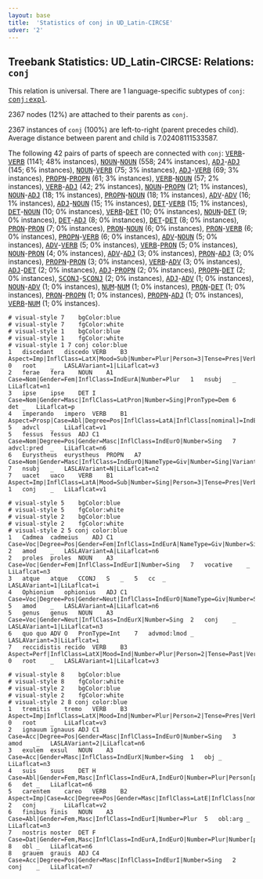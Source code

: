 ```yaml
---
layout: base
title:  'Statistics of conj in UD_Latin-CIRCSE'
udver: '2'
---
```


## Treebank Statistics: UD_Latin-CIRCSE: Relations: `conj`

This relation is universal.
There are 1 language-specific subtypes of `conj`: <tt><a href="la_circse-dep-conj-expl.html">conj:expl</a></tt>.

2367 nodes (12%) are attached to their parents as `conj`.

2367 instances of `conj` (100%) are left-to-right (parent precedes child).
Average distance between parent and child is 7.02408111533587.

The following 42 pairs of parts of speech are connected with `conj`: <tt><a href="la_circse-pos-VERB.html">VERB</a></tt>-<tt><a href="la_circse-pos-VERB.html">VERB</a></tt> (1141; 48% instances), <tt><a href="la_circse-pos-NOUN.html">NOUN</a></tt>-<tt><a href="la_circse-pos-NOUN.html">NOUN</a></tt> (558; 24% instances), <tt><a href="la_circse-pos-ADJ.html">ADJ</a></tt>-<tt><a href="la_circse-pos-ADJ.html">ADJ</a></tt> (145; 6% instances), <tt><a href="la_circse-pos-NOUN.html">NOUN</a></tt>-<tt><a href="la_circse-pos-VERB.html">VERB</a></tt> (75; 3% instances), <tt><a href="la_circse-pos-ADJ.html">ADJ</a></tt>-<tt><a href="la_circse-pos-VERB.html">VERB</a></tt> (69; 3% instances), <tt><a href="la_circse-pos-PROPN.html">PROPN</a></tt>-<tt><a href="la_circse-pos-PROPN.html">PROPN</a></tt> (61; 3% instances), <tt><a href="la_circse-pos-VERB.html">VERB</a></tt>-<tt><a href="la_circse-pos-NOUN.html">NOUN</a></tt> (57; 2% instances), <tt><a href="la_circse-pos-VERB.html">VERB</a></tt>-<tt><a href="la_circse-pos-ADJ.html">ADJ</a></tt> (42; 2% instances), <tt><a href="la_circse-pos-NOUN.html">NOUN</a></tt>-<tt><a href="la_circse-pos-PROPN.html">PROPN</a></tt> (21; 1% instances), <tt><a href="la_circse-pos-NOUN.html">NOUN</a></tt>-<tt><a href="la_circse-pos-ADJ.html">ADJ</a></tt> (18; 1% instances), <tt><a href="la_circse-pos-PROPN.html">PROPN</a></tt>-<tt><a href="la_circse-pos-NOUN.html">NOUN</a></tt> (18; 1% instances), <tt><a href="la_circse-pos-ADV.html">ADV</a></tt>-<tt><a href="la_circse-pos-ADV.html">ADV</a></tt> (16; 1% instances), <tt><a href="la_circse-pos-ADJ.html">ADJ</a></tt>-<tt><a href="la_circse-pos-NOUN.html">NOUN</a></tt> (15; 1% instances), <tt><a href="la_circse-pos-DET.html">DET</a></tt>-<tt><a href="la_circse-pos-VERB.html">VERB</a></tt> (15; 1% instances), <tt><a href="la_circse-pos-DET.html">DET</a></tt>-<tt><a href="la_circse-pos-NOUN.html">NOUN</a></tt> (10; 0% instances), <tt><a href="la_circse-pos-VERB.html">VERB</a></tt>-<tt><a href="la_circse-pos-DET.html">DET</a></tt> (10; 0% instances), <tt><a href="la_circse-pos-NOUN.html">NOUN</a></tt>-<tt><a href="la_circse-pos-DET.html">DET</a></tt> (9; 0% instances), <tt><a href="la_circse-pos-DET.html">DET</a></tt>-<tt><a href="la_circse-pos-ADJ.html">ADJ</a></tt> (8; 0% instances), <tt><a href="la_circse-pos-DET.html">DET</a></tt>-<tt><a href="la_circse-pos-DET.html">DET</a></tt> (8; 0% instances), <tt><a href="la_circse-pos-PRON.html">PRON</a></tt>-<tt><a href="la_circse-pos-PRON.html">PRON</a></tt> (7; 0% instances), <tt><a href="la_circse-pos-PRON.html">PRON</a></tt>-<tt><a href="la_circse-pos-NOUN.html">NOUN</a></tt> (6; 0% instances), <tt><a href="la_circse-pos-PRON.html">PRON</a></tt>-<tt><a href="la_circse-pos-VERB.html">VERB</a></tt> (6; 0% instances), <tt><a href="la_circse-pos-PROPN.html">PROPN</a></tt>-<tt><a href="la_circse-pos-VERB.html">VERB</a></tt> (6; 0% instances), <tt><a href="la_circse-pos-ADV.html">ADV</a></tt>-<tt><a href="la_circse-pos-NOUN.html">NOUN</a></tt> (5; 0% instances), <tt><a href="la_circse-pos-ADV.html">ADV</a></tt>-<tt><a href="la_circse-pos-VERB.html">VERB</a></tt> (5; 0% instances), <tt><a href="la_circse-pos-VERB.html">VERB</a></tt>-<tt><a href="la_circse-pos-PRON.html">PRON</a></tt> (5; 0% instances), <tt><a href="la_circse-pos-NOUN.html">NOUN</a></tt>-<tt><a href="la_circse-pos-PRON.html">PRON</a></tt> (4; 0% instances), <tt><a href="la_circse-pos-ADV.html">ADV</a></tt>-<tt><a href="la_circse-pos-ADJ.html">ADJ</a></tt> (3; 0% instances), <tt><a href="la_circse-pos-PRON.html">PRON</a></tt>-<tt><a href="la_circse-pos-ADJ.html">ADJ</a></tt> (3; 0% instances), <tt><a href="la_circse-pos-PROPN.html">PROPN</a></tt>-<tt><a href="la_circse-pos-PRON.html">PRON</a></tt> (3; 0% instances), <tt><a href="la_circse-pos-VERB.html">VERB</a></tt>-<tt><a href="la_circse-pos-ADV.html">ADV</a></tt> (3; 0% instances), <tt><a href="la_circse-pos-ADJ.html">ADJ</a></tt>-<tt><a href="la_circse-pos-DET.html">DET</a></tt> (2; 0% instances), <tt><a href="la_circse-pos-ADJ.html">ADJ</a></tt>-<tt><a href="la_circse-pos-PROPN.html">PROPN</a></tt> (2; 0% instances), <tt><a href="la_circse-pos-PROPN.html">PROPN</a></tt>-<tt><a href="la_circse-pos-DET.html">DET</a></tt> (2; 0% instances), <tt><a href="la_circse-pos-SCONJ.html">SCONJ</a></tt>-<tt><a href="la_circse-pos-SCONJ.html">SCONJ</a></tt> (2; 0% instances), <tt><a href="la_circse-pos-ADJ.html">ADJ</a></tt>-<tt><a href="la_circse-pos-ADV.html">ADV</a></tt> (1; 0% instances), <tt><a href="la_circse-pos-NOUN.html">NOUN</a></tt>-<tt><a href="la_circse-pos-ADV.html">ADV</a></tt> (1; 0% instances), <tt><a href="la_circse-pos-NUM.html">NUM</a></tt>-<tt><a href="la_circse-pos-NUM.html">NUM</a></tt> (1; 0% instances), <tt><a href="la_circse-pos-PRON.html">PRON</a></tt>-<tt><a href="la_circse-pos-DET.html">DET</a></tt> (1; 0% instances), <tt><a href="la_circse-pos-PRON.html">PRON</a></tt>-<tt><a href="la_circse-pos-PROPN.html">PROPN</a></tt> (1; 0% instances), <tt><a href="la_circse-pos-PROPN.html">PROPN</a></tt>-<tt><a href="la_circse-pos-ADJ.html">ADJ</a></tt> (1; 0% instances), <tt><a href="la_circse-pos-VERB.html">VERB</a></tt>-<tt><a href="la_circse-pos-NUM.html">NUM</a></tt> (1; 0% instances).


~~~ conllu
# visual-style 7	bgColor:blue
# visual-style 7	fgColor:white
# visual-style 1	bgColor:blue
# visual-style 1	fgColor:white
# visual-style 1 7 conj	color:blue
1	discedant	discedo	VERB	B3	Aspect=Imp|InflClass=LatX|Mood=Sub|Number=Plur|Person=3|Tense=Pres|VerbForm=Fin|Voice=Act	0	root	_	LASLAVariant=1|LiLaflcat=v3
2	ferae	fera	NOUN	A1	Case=Nom|Gender=Fem|InflClass=IndEurA|Number=Plur	1	nsubj	_	LiLaflcat=n1
3	ipse	ipse	DET	I	Case=Nom|Gender=Masc|InflClass=LatPron|Number=Sing|PronType=Dem	6	det	_	LiLaflcat=p
4	imperando	impero	VERB	B1	Aspect=Prosp|Case=Abl|Degree=Pos|InflClass=LatA|InflClass[nominal]=IndEurO|Number=Sing|VerbForm=Ger|Voice=Pass	5	advcl	_	LiLaflcat=v1
5	fessus	fessus	ADJ	C1	Case=Nom|Degree=Pos|Gender=Masc|InflClass=IndEurO|Number=Sing	7	advcl:pred	_	LiLaflcat=n6
6	Eurystheus	eurystheus	PROPN	A7	Case=Nom|Gender=Masc|InflClass=IndEurO|NameType=Giv|Number=Sing|Variant=Greek	7	nsubj	_	LASLAVariant=N|LiLaflcat=n2
7	uacet	uaco	VERB	B1	Aspect=Imp|InflClass=LatA|Mood=Sub|Number=Sing|Person=3|Tense=Pres|VerbForm=Fin|Voice=Act	1	conj	_	LiLaflcat=v1

~~~


~~~ conllu
# visual-style 5	bgColor:blue
# visual-style 5	fgColor:white
# visual-style 2	bgColor:blue
# visual-style 2	fgColor:white
# visual-style 2 5 conj	color:blue
1	Cadmea	cadmeius	ADJ	C1	Case=Voc|Degree=Pos|Gender=Fem|InflClass=IndEurA|NameType=Giv|Number=Sing	2	amod	_	LASLAVariant=A|LiLaflcat=n6
2	proles	proles	NOUN	A3	Case=Voc|Gender=Fem|InflClass=IndEurI|Number=Sing	7	vocative	_	LiLaflcat=n3
3	atque	atque	CCONJ	S	_	5	cc	_	LASLAVariant=1|LiLaflcat=i
4	Ophionium	ophionius	ADJ	C1	Case=Voc|Degree=Pos|Gender=Neut|InflClass=IndEurO|NameType=Giv|Number=Sing	5	amod	_	LASLAVariant=A|LiLaflcat=n6
5	genus	genus	NOUN	A3	Case=Voc|Gender=Neut|InflClass=IndEurX|Number=Sing	2	conj	_	LASLAVariant=1|LiLaflcat=n3
6	quo	quo	ADV	O	PronType=Int	7	advmod:lmod	_	LASLAVariant=3|LiLaflcat=i
7	reccidistis	recido	VERB	B3	Aspect=Perf|InflClass=LatX|Mood=Ind|Number=Plur|Person=2|Tense=Past|VerbForm=Fin|Voice=Act	0	root	_	LASLAVariant=1|LiLaflcat=v3

~~~


~~~ conllu
# visual-style 8	bgColor:blue
# visual-style 8	fgColor:white
# visual-style 2	bgColor:blue
# visual-style 2	fgColor:white
# visual-style 2 8 conj	color:blue
1	tremitis	tremo	VERB	B3	Aspect=Imp|InflClass=LatX|Mood=Ind|Number=Plur|Person=2|Tense=Pres|VerbForm=Fin|Voice=Act	0	root	_	LiLaflcat=v3
2	ignauum	ignauus	ADJ	C1	Case=Acc|Degree=Pos|Gender=Masc|InflClass=IndEurO|Number=Sing	3	amod	_	LASLAVariant=2|LiLaflcat=n6
3	exulem	exsul	NOUN	A3	Case=Acc|Gender=Masc|InflClass=IndEurX|Number=Sing	1	obj	_	LiLaflcat=n3
4	suis	suus	DET	H	Case=Abl|Gender=Fem,Masc|InflClass=IndEurA,IndEurO|Number=Plur|Person[psor]=3|Poss=Yes|PronType=Prs|Reflex=Yes	6	det	_	LiLaflcat=n6
5	carentem	careo	VERB	B2	Aspect=Imp|Case=Acc|Degree=Pos|Gender=Masc|InflClass=LatE|InflClass[nominal]=IndEurI|Number=Sing|VerbForm=Part|Voice=Act	2	conj	_	LiLaflcat=v2
6	finibus	finis	NOUN	A3	Case=Abl|Gender=Fem,Masc|InflClass=IndEurI|Number=Plur	5	obl:arg	_	LiLaflcat=n3
7	nostris	noster	DET	F	Case=Dat|Gender=Fem,Masc|InflClass=IndEurA,IndEurO|Number=Plur|Number[psor]=Plur|Person[psor]=1|Poss=Yes|PronType=Prs	8	obl	_	LiLaflcat=n6
8	grauem	grauis	ADJ	C4	Case=Acc|Degree=Pos|Gender=Masc|InflClass=IndEurI|Number=Sing	2	conj	_	LiLaflcat=n7

~~~


